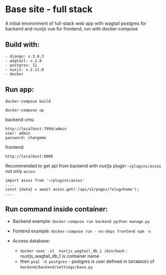 # Base site - full stack
A initial environment of full-stack web app with wagtail postgres for backend and nuxtjs vue for frontend, run with docker-compose
## Build with:
```
- django: v.3.0.3
- wagtail: v.2.8
- postgres: 11
- nuxjs: v.2.11.0
- docker
```
## Run app:
```
docker-compose build
```
```
docker-compose up
```
backend cms:
```
http://localhost:7999/admin
user: admin
password: changeme
```
frontend:
```
http://localhost:8000
```
Recommended to get api from backend with nuxtjs plugin ```~/plugins/axios``` not only ```axios```:
```
import axios from '~/plugins/axios'
....
const {data} = await axios.get('/api/v2/pages/?slug=home');
....
```
## Run command inside container:
- Backend example: `docker-compose run backend python manage.py`

- Fontend example: `docker-compose run --no-deps frontend npm -v`

- Access database: 
    - `docker exec -it  nuxtjs_wagtail_db_1 /bin/bash` : nuxtjs_wagtail_db_1 is container name
    - then `psql -U postgres` - postgres is user defined in `DATABASES` of `backend/backend/settings/base.py`
